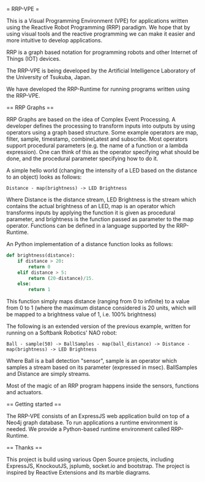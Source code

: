 = RRP-VPE =

This is a Visual Programming Environment (VPE) for applications written using the Reactive Robot Programming (RRP) paradigm. We hope that by using visual tools and the reactive programming we can make it easier and more intuitive to develop applications.

RRP is a graph based notation for programming robots and other Internet of Things (IOT) devices.

The RRP-VPE is being developed by the Artificial Intelligence Laboratory of the University of Tsukuba, Japan.

We have developed the RRP-Runtime for running programs written using the RRP-VPE.

== RRP Graphs ==

RRP Graphs are based on the idea of Complex Event Processing. A developer defines the processing to transform inputs into outputs by using operators using a graph based structure. Some example operators are map, filter, sample, timestamp, combineLatest and subscribe. Most operators support procedural parameters (e.g. the name of a function or a lambda expression). One can think of this as the operator specifying what should be done, and the procedural parameter specifying how to do it.

A simple hello world (changing the intensity of a LED based on the distance to an object) looks as follows:
``` 
Distance - map(brightness) -> LED Brightness 
```
Where Distance is the distance stream, LED Brightness is the stream which contains the actual brightness of an LED, map is an operator which transforms inputs by applying the function it is given as procedural parameter, and brightness is the function passed as parameter to the map operator. Functions can be defined in a language supported by the RRP-Runtime.

An Python implementation of a distance function looks as follows:
```python
def brightness(distance):
    if distance > 20:
        return 0
    elif distance > 5:
        return (20-distance)/15.
    else:
        return 1
```
This function simply maps distance (ranging from 0 to infinite) to a value from 0 to 1 (where the maximum distance considered is 20 units, which will be mapped to a brightness value of 1, i.e. 100% brightness)

The following is an extended version of the previous example, written for running on a Softbank Robotics' NAO robot:
```
Ball - sample(50) -> BallSamples - map(ball_distance) -> Distance - map(brightness) -> LED Brightness
```
Where Ball is a ball detection "sensor", sample is an operator which samples a stream based on its parameter (expressed in msec). BallSamples and Distance are simply streams.

Most of the magic of an RRP program happens inside the sensors, functions and actuators.

== Getting started ==

The RRP-VPE consists of an ExpressJS web application build on top of a Neo4j graph database. To run applications a runtime environment is needed. We provide a Python-based runtime environment called RRP-Runtime.

== Thanks ==

This project is build using various Open Source projects, including ExpressJS, KnockoutJS, jsplumb, socket.io and bootstrap. The project is inspired by Reactive Extensions and its marble diagrams.
